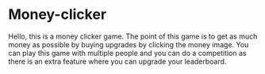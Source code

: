# Money-clicker
Hello, this is a money clicker game. The point of this game is to get as much money as possible by buying upgrades by clicking the money image. You can play this game with multiple people and you can do a competition as there is an extra feature where you can upgrade your leaderboard. 

